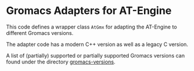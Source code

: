 # Gromacs Adapters for AT-Engine

This code defines a wrapper class `AtGmx`
for adapting the AT-Engine to different Gromacs versions.

The adapter code has a modern C++ version
as well as a legacy C version.

A list of (partially) supported or partially supported Gromacs versions
can found under the directory [gromacs-versions](src/gromacs-versions).

